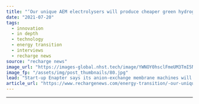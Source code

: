 ```yaml
---
title: "‘Our unique AEM electrolysers will produce cheaper green hydrogen than any rival tech’"
date: "2021-07-20"
tags: 
  - innovation
  - in depth
  - technology
  - energy transition
  - interviews
  - recharge news
source: "recharge news"
image_url: "https://images-global.nhst.tech/image/YWNOY0hsclFmeUM3TmI5NUs4U2h5YzMxMlkvYVhOd29NR1ZDNTZ1SmlLOD0=/nhst/binary/800a4874ad7d6ef9c55d8afe0c372655"
image_fp: "/assets/img/post_thumbnails/80.jpg"
lead: "Start-up Enapter says its anion-exchange membrane machines will have lower capex and opex than alkaline and PEM competitors, while being more energy efficient"
article_url: "https://www.rechargenews.com/energy-transition/-our-unique-aem-electrolysers-will-produce-cheaper-green-hydrogen-than-any-rival-tech-/2-1-1042573"
---
```


---

